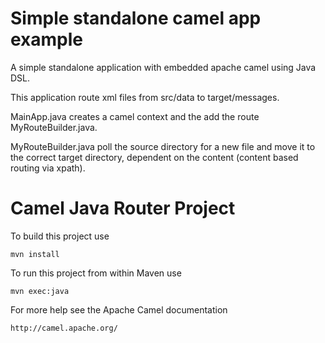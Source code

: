 Simple standalone camel app example
===================================

A simple standalone application with embedded apache camel using Java DSL. 

This application route xml files from src/data to target/messages. 

MainApp.java creates a camel context and the add the route MyRouteBuilder.java.

MyRouteBuilder.java poll the source directory for a new file and move it to the correct 
target directory, dependent on the content (content based routing via xpath).


Camel Java Router Project
=========================

To build this project use

    mvn install

To run this project from within Maven use

    mvn exec:java

For more help see the Apache Camel documentation

    http://camel.apache.org/

